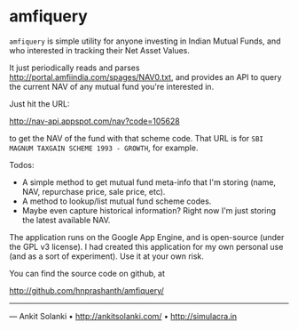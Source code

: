 # amfiquery

`amfiquery` is simple utility for anyone investing in Indian Mutual
Funds, and who interested in tracking their Net Asset Values.

It just periodically reads and parses
<http://portal.amfiindia.com/spages/NAV0.txt>, and provides an API to query
the current NAV of any mutual fund you're interested in.

Just hit the URL:

<http://nav-api.appspot.com/nav?code=105628>

to get the NAV of the fund with that scheme code. That URL is for `SBI
MAGNUM TAXGAIN SCHEME 1993 - GROWTH`, for example.

Todos:

 - A simple method to get mutual fund meta-info that I'm storing (name,
   NAV, repurchase price, sale price, etc).
 - A method to lookup/list mutual fund scheme codes.
 - Maybe even capture historical information? Right now I'm just storing
   the latest available NAV.

The application runs on the Google App Engine, and is open-source (under
the GPL v3 license). I had created this application for my own personal
use (and as a sort of experiment). Use it at your own risk.

You can find the source code on github, at

<http://github.com/hnprashanth/amfiquery/>

----------------------------------------------------------------------

— Ankit Solanki • <http://ankitsolanki.com/> • <http://simulacra.in>
